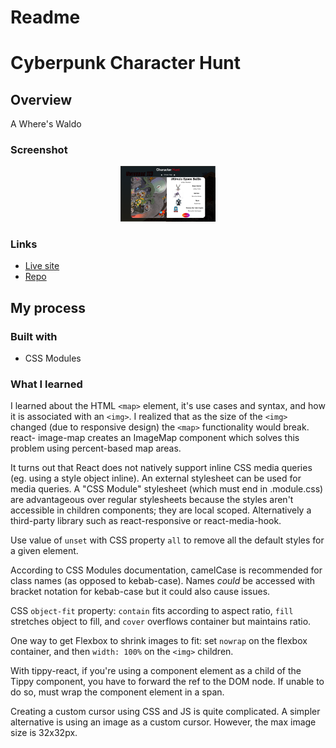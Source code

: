 # Readme
# Cyberpunk Character Hunt

## Overview

A Where's Waldo


### Screenshot

<p align="center">
  <img src="./src/images/screenshot_for_readme.png" alt="screenshot of personal website" width="30%" height="30%">
</p>

### Links

- [Live site](https://mattdimicelli.github.io/personal_website/)
- [Repo](https://github.com/mattdimicelli/personal_website)

## My process

### Built with

- CSS Modules

### What I learned

I learned about the HTML `<map>` element, it's use cases and syntax, and how 
it is associated with an `<img>`.  I realized that as the size of the `<img>`
changed (due to responsive design) the `<map>` functionality would break.  react-
image-map creates an ImageMap component which solves this problem using percent-based
map areas.

It turns out that React does not natively support inline CSS media queries (eg. using a style object inline).  An external stylesheet can be used for media queries.  A "CSS Module" stylesheet (which must end in .module.css) are advantageous over regular stylesheets because the styles aren't accessible in children components; they are local scoped.  Alternatively a third-party library such as react-responsive or react-media-hook.  

Use value of `unset` with CSS property `all` to remove all the default styles for
a given element.

According to CSS Modules documentation, camelCase is recommended for class names (as opposed to kebab-case).  Names *could* be accessed with bracket notation for kebab-case but it could also cause issues.

CSS `object-fit` property: `contain` fits according to aspect ratio, `fill` stretches object to fill, and `cover` overflows container but maintains ratio.

One way to get Flexbox to shrink images to fit: set `nowrap` on the flexbox container, and then `width: 100%` on the `<img>` children.

With tippy-react, if you're using a component element as a child of the Tippy component, you have to forward the ref to the DOM node.  If unable to do so, must wrap the 
component element in a span.

Creating a custom cursor using CSS and JS is quite complicated.  A simpler alternative is using an image as a custom cursor.  However, the max image size is 32x32px. 


